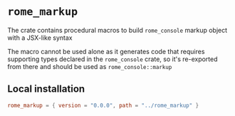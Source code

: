 # `rome_markup`

The crate contains procedural macros to build `rome_console` markup object with a JSX-like syntax

The macro cannot be used alone as it generates code that requires supporting types declared in the
`rome_console` crate, so it's re-exported from there and should be used as `rome_console::markup`

## Local installation

```toml
rome_markup = { version = "0.0.0", path = "../rome_markup" }
```
